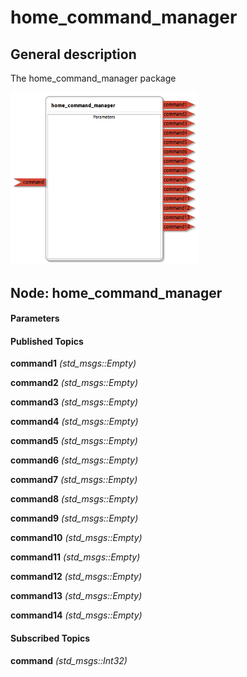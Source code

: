 home_command_manager
====================

General description
---------------------
The home_command_manager package

<img src="./model/home_command_manager.png" width="300px" />

Node: home_command_manager
---------------------
#### Parameters

#### Published Topics
**command1** *(std_msgs::Empty)*   
<!--- protected region command1 on begin -->
<!--- protected region command1 end -->

**command2** *(std_msgs::Empty)*   
<!--- protected region command2 on begin -->
<!--- protected region command2 end -->

**command3** *(std_msgs::Empty)*   
<!--- protected region command3 on begin -->
<!--- protected region command3 end -->

**command4** *(std_msgs::Empty)*   
<!--- protected region command4 on begin -->
<!--- protected region command4 end -->

**command5** *(std_msgs::Empty)*   
<!--- protected region command5 on begin -->
<!--- protected region command5 end -->

**command6** *(std_msgs::Empty)*   
<!--- protected region command6 on begin -->
<!--- protected region command6 end -->

**command7** *(std_msgs::Empty)*   
<!--- protected region command7 on begin -->
<!--- protected region command7 end -->

**command8** *(std_msgs::Empty)*   
<!--- protected region command8 on begin -->
<!--- protected region command8 end -->

**command9** *(std_msgs::Empty)*   
<!--- protected region command9 on begin -->
<!--- protected region command9 end -->

**command10** *(std_msgs::Empty)*   
<!--- protected region command10 on begin -->
<!--- protected region command10 end -->

**command11** *(std_msgs::Empty)*   
<!--- protected region command11 on begin -->
<!--- protected region command11 end -->

**command12** *(std_msgs::Empty)*   
<!--- protected region command12 on begin -->
<!--- protected region command12 end -->

**command13** *(std_msgs::Empty)*   
<!--- protected region command13 on begin -->
<!--- protected region command13 end -->

**command14** *(std_msgs::Empty)*   
<!--- protected region command14 on begin -->
<!--- protected region command14 end -->


#### Subscribed Topics
**command** *(std_msgs::Int32)*   
<!--- protected region command on begin -->
<!--- protected region command end -->



